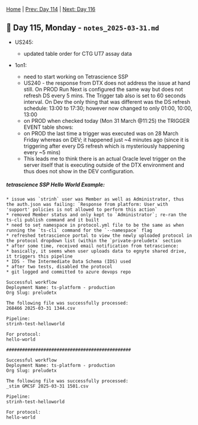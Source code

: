 [Home](../../main.md) | [Prev: Day 114](notes_2025-03-28.md) | [Next: Day 116](../04/notes_2025-04-01.md)

## 📝 Day 115, Monday - `notes_2025-03-31.md`

- US245:
    * updated table order for CTG UT7 assay data

- 1on1:
    * need to start working on Tetrascience SSP 
    * US240 - the response from DTX does not address the issue at hand still. On PROD Run Next is configured the same way but does not refresh DS every 5 mins. The Trigger tab also is set to 60 seconds interval. On Dev the only thing that was different was the DS refresh schedule: 13:00 to 17:30; however now changed to only 01:00, 10:00, 13:00
    * on PROD when checked today (Mon 31 March @11:25) the TRIGGER EVENT table shows:
    * on PROD the last time a trigger was executed was on 28 March Friday whereas on DEV; it happened just ~4 minutes ago (since it is triggering after every DS refresh which is mysteriously happening every ~5 mins)
    * This leads me to think there is an actual Oracle level trigger on the server itself that is executing outside of the DTX environment and thus does not show in the DEV configuration.

##### tetrascience SSP Hello World Example:
    * issue was `strinh` user was Member as well as Administrator, thus the auth.json was failing: `Response from platform: User with 'support' policies is not allowed to perform this action`
    * removed Member status and only kept to `Administrator`; re-ran the ts-cli publish command and it built
    * need to set namespace in protocol.yml file to be the same as when running the `ts-cli` command for the `--namespace` flag
    * refreshed tetrascience portal to view the newly uploaded protocol in the protocol dropdown list (within the `private-preludetx` section
    * after some time, received email notification from tetrascience:
    * basically, it seems when user uploads data to egnyte shared drive, it triggers this pipeline
    * IDS - The Intermediate Data Schema (IDS) used
    * after two tests, disabled the protocol
    * git logged and committed to azure devops repo

```
Successful workflow
Deployment Name: ts-platform - production
Org Slug: preludetx

The following file was successfully processed:
268466 2025-03-31 1344.csv

Pipeline:
strinh-test-helloworld

For protocol:
hello-world

############################################### 

Successful workflow
Deployment Name: ts-platform - production
Org Slug: preludetx

The following file was successfully processed:
_stim GMCSF 2025-03-31 1501.csv

Pipeline:
strinh-test-helloworld

For protocol:
hello-world
```
